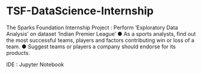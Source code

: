 # TSF-DataScience-Internship
The Sparks Foundation Internship Project : Perform ‘Exploratory Data Analysis’ on dataset ‘Indian Premier League’
● As a sports analysts, find out the most successful teams, players and factors contributing win or loss of a team.
● Suggest teams or players a company should endorse for its products.

IDE : Jupyter Notebook
